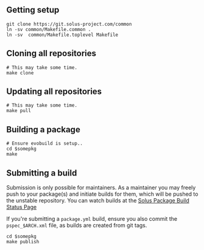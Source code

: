 Getting setup
------------

    git clone https://git.solus-project.com/common
    ln -sv common/Makefile.common .
    ln -sv  common/Makefile.toplevel Makefile

Cloning all repositories
---------------------

    # This may take some time.
    make clone

Updating all repositories
-----------------------

    # This may take some time.
    make pull

Building a package
----------------

    # Ensure evobuild is setup..
    cd $somepkg
    make

Submitting a build
-----------------
Submission is only possible for maintainers. As a maintainer you may freely
push to your package(s) and initiate builds for them, which will be pushed to
the unstable repository. You can watch builds at the [Solus Package Build Status Page](https://build.solus-project.com/)

If you're submitting a `package.yml` build, ensure you also commit the `pspec_$ARCH.xml`
file, as builds are created from git tags.

    cd $somepkg
    make publish
